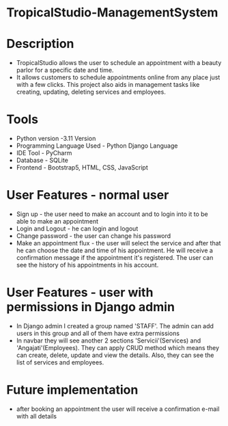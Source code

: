 # TropicalStudio-ManagementSystem

# Description
- TropicalStudio allows the user to schedule an appointment with a beauty parlor for a specific date and time.
- It allows customers to schedule appointments online from any place just with a few clicks. This project also aids in management tasks like creating, updating, deleting services and employees.

# Tools
- Python version -3.11 Version
- Programming Language Used -	Python Django Language
- IDE Tool - PyCharm
- Database - SQLite
- Frontend - Bootstrap5, HTML, CSS, JavaScript


# User Features - normal user
- Sign up - the user need to make an account and to login into it to be able to make an appointment
- Login and Logout - he can login and logout 
- Change password - the user can change his password
- Make an appointment flux - the user will select the service and after that he can choose the date and time of his appointment. He will receive a confirmation message if the appointment it's registered. The user can see the history of his appointments in his account.

# User Features - user with permissions in Django admin
- In Django admin I created a group named 'STAFF'. The admin can add users in this group and all of them have extra permissions
- In navbar they will see another 2 sections 'Servicii'(Services) and 'Angajati'(Employees). They can apply CRUD method which means they can create, delete, update and view the details. Also, they can see the list of services and employees.

# Future implementation
- after booking an appointment the user will receive a confirmation e-mail with all details



